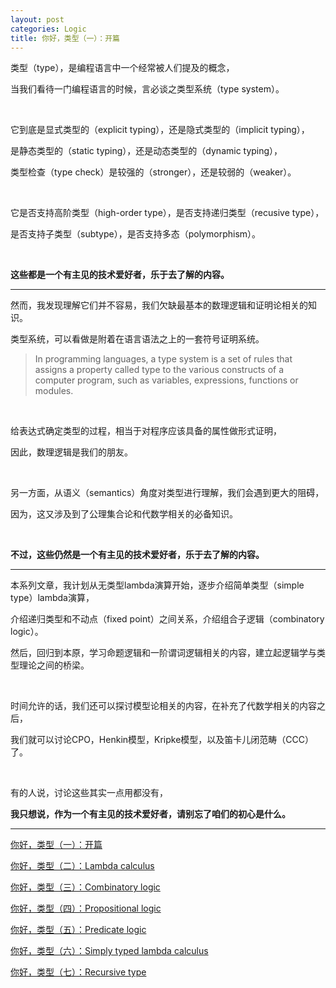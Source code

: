 ```yaml
---
layout: post
categories: Logic
title: 你好，类型（一）：开篇
---
```


类型（type），是编程语言中一个经常被人们提及的概念，

当我们看待一门编程语言的时候，言必谈之类型系统（type system）。

<br/>

它到底是显式类型的（explicit typing），还是隐式类型的（implicit typing），

是静态类型的（static typing），还是动态类型的（dynamic typing），

类型检查（type check）是较强的（stronger），还是较弱的（weaker）。

<br/>

它是否支持高阶类型（high-order type），是否支持递归类型（recusive type），

是否支持子类型（subtype），是否支持多态（polymorphism）。

<br/>

**这些都是一个有主见的技术爱好者，乐于去了解的内容。**

- - -

然而，我发现理解它们并不容易，我们欠缺最基本的数理逻辑和证明论相关的知识。

类型系统，可以看做是附着在语言语法之上的一套符号证明系统。

> In programming languages, a type system is a set of rules that assigns a property called type to the various constructs of a computer program, such as variables, expressions, functions or modules.

<br/>

给表达式确定类型的过程，相当于对程序应该具备的属性做形式证明，

因此，数理逻辑是我们的朋友。

<br/>

另一方面，从语义（semantics）角度对类型进行理解，我们会遇到更大的阻碍，

因为，这又涉及到了公理集合论和代数学相关的必备知识。

<br/>

**不过，这些仍然是一个有主见的技术爱好者，乐于去了解的内容。**

- - -

本系列文章，我计划从无类型lambda演算开始，逐步介绍简单类型（simple type）lambda演算，

介绍递归类型和不动点（fixed point）之间关系，介绍组合子逻辑（combinatory logic）。

然后，回归到本原，学习命题逻辑和一阶谓词逻辑相关的内容，建立起逻辑学与类型理论之间的桥梁。

<br/>

时间允许的话，我们还可以探讨模型论相关的内容，在补充了代数学相关的内容之后，

我们就可以讨论CPO，Henkin模型，Kripke模型，以及笛卡儿闭范畴（CCC）了。

<br/>

有的人说，讨论这些其实一点用都没有，

**我只想说，作为一个有主见的技术爱好者，请别忘了咱们的初心是什么。**

- - -

[你好，类型（一）：开篇](http://thzt.github.io/2017/09/05/type-1/)

[你好，类型（二）：Lambda calculus](http://thzt.github.io/2017/09/06/type-2/)

[你好，类型（三）：Combinatory logic](http://thzt.github.io/2017/09/07/type-3/)

[你好，类型（四）：Propositional logic](http://thzt.github.io/2017/09/10/type-4/)

[你好，类型（五）：Predicate logic](http://thzt.github.io/2017/09/16/type-5/)

[你好，类型（六）：Simply typed lambda calculus](http://thzt.github.io/2017/09/19/type-6/)

[你好，类型（七）：Recursive type](http://thzt.github.io/2017/09/23/type-7/)